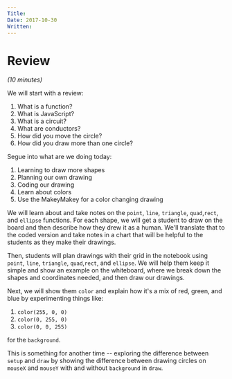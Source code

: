 ```yaml
---
Title:
Date: 2017-10-30
Written:
---
```


# Review

*(10 minutes)*

We will start with a review:

1. What is a function?
1. What is JavaScript?
1. What is a circuit?
1. What are conductors?
1. How did you move the circle?
1. How did you draw more than one circle?

Segue into what are we doing today:

1. Learning to draw more shapes
1. Planning our own drawing
1. Coding our drawing
1. Learn about colors
1. Use the MakeyMakey for a color changing drawing


We will learn about and take notes on the `point`, `line`, `triangle`, `quad`,`rect`, and `ellipse` functions.  For each shape, we will get a student to draw on the board and then describe how they drew it as a human.  We'll translate that to the coded version and take notes in a chart that will be helpful to the students as they make their drawings.

Then, students will plan drawings with their grid in the notebook using `point`, `line`, `triangle`, `quad`,`rect`, and `ellipse`.  We will help them keep it simple and show an example on the whiteboard, where we break down the shapes and coordinates needed, and then draw our drawings.

Next, we will show them `color` and explain how it's a mix of red, green, and blue by experimenting things like:

1. `color(255, 0, 0)`
1. `color(0, 255, 0)`
1. `color(0, 0, 255)`

for the `background`.

This is something for another time -- exploring the difference between `setup` and `draw` by showing the difference between drawing circles on `mouseX` and `mouseY` with and without `background` in `draw`.
